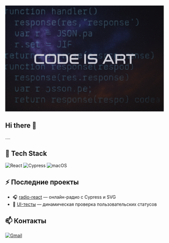 ![](./poster.png)
## Hi there 👋

....

## 🧰 Tech Stack
![React](https://img.shields.io/badge/-React-61DAFB?logo=react&logoColor=black)
![Cypress](https://img.shields.io/badge/-Cypress-17202C?logo=cypress&logoColor=white)
![macOS](https://img.shields.io/badge/-macOS-black?logo=apple)

## ⚡ Последние проекты
- 🎧 [radio-react](https://github.com/wolk8506/radio-react) — онлайн-радио с Cypress и SVG
- 🧪 [UI-тесты](https://github.com/...) — динамическая проверка пользовательских статусов

## 📫 Контакты
[![Gmail](https://img.shields.io/badge/-your.email@example.com-D14836?logo=gmail&logoColor=white)](mailto:your.email@example.com)

